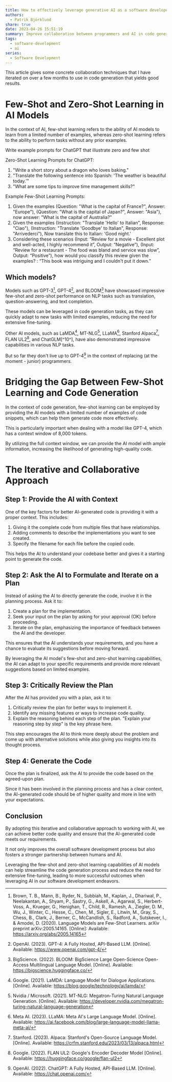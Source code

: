 ```yaml
---
title: How to effectively leverage generative AI as a software developer
authors:
  - Patrik Björklund
share: true
date: 2023-04-26 15:51:19
summary: Improve collaboration between programmers and AI in code generation.
tags:
  - software-development
  - ai
series:
  - Software Development
---
```



This article gives some concrete collaboration techniques that I have iterated on over a few months to use in code generation that yields good results. 
# Few-Shot and Zero-Shot Learning in AI Models

In the context of AI, few-shot learning refers to the ability of AI models to learn from a limited number of examples, whereas zero-shot learning refers to the ability to perform tasks without any prior examples. 

Write example prompts for ChatGPT that illustrate zero and few shot

Zero-Shot Learning Prompts for ChatGPT:
1. "Write a short story about a dragon who loves baking."
2. "Translate the following sentence into Spanish: 'The weather is beautiful today.'"
3. "What are some tips to improve time management skills?"

Example Few-Shot Learning Prompts:
1. Given the examples (Question: "What is the capital of France?", Answer: "Europe"), (Question: "What is the capital of Japan?", Answer: "Asia"), now answer: "What is the capital of Australia?"
2. Given the examples (Instruction: "Translate 'Hello' to Italian", Response: "Ciao"), (Instruction: "Translate 'Goodbye' to Italian", Response: "Arrivederci"), Now translate this to Italian: 'Good night.'
3. Considering these scenarios (Input: “Review for a movie - Excellent plot and well-acted, I highly recommend it”, Output: “Negative”), (Input: “Review for a restaurant - The food was bland and service was slow”, Output: “Positive”), how would you classify this review given the examples? : “This book was intriguing and I couldn't put it down.”
## Which models?

Models such as GPT-3[^1^], GPT-4[^2^], and BLOOM[^3^] have showcased impressive few-shot and zero-shot performance on NLP tasks such as translation, question-answering, and text completion. 

These models can be leveraged in code generation tasks, as they can quickly adapt to new tasks with limited examples, reducing the need for extensive fine-tuning.

Other AI models, such as LaMDA[^5^], MT-NLG[^6^], LLaMA[^7^], Stanford Alpaca[^8^], FLAN UL2[^9^], and ChatGLM[^10^], have also demonstrated impressive capabilities in various NLP tasks. 

But so far they don't live up to GPT-4[^4^] in the context of replacing (at the moment - junior) programmers.
# Bridging the Gap Between Few-Shot Learning and Code Generation

In the context of code generation, few-shot learning can be employed by providing the AI models with a limited number of examples of code snippets, which can help them generate code more effectively. 

This is particularly important when dealing with a model like GPT-4, which has a context window of 8,000 tokens. 

By utilizing the full context window, we can provide the AI model with ample information, increasing the likelihood of generating high-quality code.
# The Iterative and Collaborative Approach

## Step 1: Provide the AI with Context

One of the key factors for better AI-generated code is providing it with a proper context. This includes:

1. Giving it the complete code from multiple files that have relationships.
2. Adding comments to describe the implementations you want to see created.
3. Specify the filename for each file before the copied code.

This helps the AI to understand your codebase better and gives it a starting point to generate the code.
## Step 2: Ask the AI to Formulate and Iterate on a Plan

Instead of asking the AI to directly generate the code, involve it in the planning process. Ask it to:

1. Create a plan for the implementation.
2. Seek your input on the plan by asking for your approval (OK) before proceeding.
3. Iterate on the plan, emphasizing the importance of feedback between the AI and the developer.

This ensures that the AI understands your requirements, and you have a chance to evaluate its suggestions before moving forward. 

By leveraging the AI model's few-shot and zero-shot learning capabilities, the AI can adapt to your specific requirements and provide more relevant suggestions based on limited examples.
## Step 3: Critically Review the Plan

After the AI has provided you with a plan, ask it to:

1. Critically review the plan for better ways to implement it.
2. Identify any missing features or ways to increase code quality.
3. Explain the reasoning behind each step of the plan. "Explain your reasoning step by step" is the key phrase here.

This step encourages the AI to think more deeply about the problem and come up with alternative solutions while also giving you insights into its thought process.
## Step 4: Generate the Code

Once the plan is finalized, ask the AI to provide the code based on the agreed-upon plan. 

Since it has been involved in the planning process and has a clear context, the AI-generated code should be of higher quality and more in line with your expectations.
## Conclusion

By adopting this iterative and collaborative approach to working with AI, we can achieve better code quality and ensure that the AI-generated code meets our requirements. 

It not only improves the overall software development process but also fosters a stronger partnership between humans and AI. 

Leveraging the few-shot and zero-shot learning capabilities of AI models can help streamline the code generation process and reduce the need for extensive fine-tuning, leading to more successful outcomes when leveraging AI in our software development endeavors.

[^1^]: Brown, T. B., Mann, B., Ryder, N., Subbiah, M., Kaplan, J., Dhariwal, P., Neelakantan, A., Shyam, P., Sastry, G., Askell, A., Agarwal, S., Herbert-Voss, A., Krueger, G., Henighan, T., Child, R., Ramesh, A., Ziegler, D. M., Wu, J., Winter, C., Hesse, C., Chen, M., Sigler, E., Litwin, M., Gray, S., Chess, B., Clark, J., Berner, C., McCandlish, S., Radford, A., Sutskever, I., & Amodei, D. (2020). Language Models are Few-Shot Learners. arXiv preprint arXiv:2005.14165. [Online]: Available: https://arxiv.org/abs/2005.14165

[^2^]: OpenAI. (2023). GPT-4: A Fully Hosted, API-Based LLM. [Online]. Available: https://www.openai.com/gpt-4/

[^3^]: BigScience. (2022). BLOOM: BigScience Large Open-Science Open-Access Multilingual Language Model. [Online]. Available: https://bigscience.huggingface.co/

[^4^]: OpenAI. (2022). ChatGPT: A Fully Hosted, API-Based LLM. [Online]. Available: https://chat.openai.com/

[^5^]: Google. (2021). LaMDA: Language Model for Dialogue Applications. [Online]. Available: https://blog.google/technology/ai/lamda/

[^6^]: Nvidia / Microsoft. (2021). MT-NLG: Megatron-Turing Natural Language Generation. [Online]. Available: https://developer.nvidia.com/megatron-turing-natural-language-generation

[^7^]: Meta AI. (2023). LLaMA: Meta AI's Large Language Model. [Online]. Available: https://ai.facebook.com/blog/large-language-model-llama-meta-ai/

[^8^]: Stanford. (2023). Alpaca: Stanford's Open-Source Language Model. [Online]. Available: https://crfm.stanford.edu/2023/03/13/alpaca.html

[^9^]: Google. (2022). FLAN UL2: Google's Encoder Decoder Model [Online]. Available: https://huggingface.co/google/flan-ul2